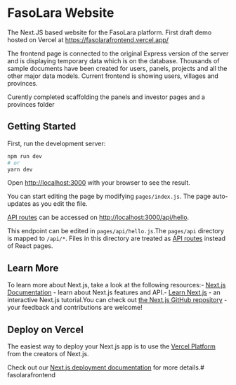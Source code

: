 # FasoLara Website 

The Next.JS based website for the FasoLara platform. First draft demo hosted on Vercel at https://fasolarafrontend.vercel.app/

The frontend page is connected to the original Express version of the server and is displaying temporary data which is on the database. Thousands of sample documents have been created for users, panels, projects and all the other major data models. Current frontend is showing users, villages and provinces.

Curently completed scaffolding the panels and investor pages and a provinces folder

## Getting Started

First, run the development server:

```bash
npm run dev
# or
yarn dev
```

Open [http://localhost:3000](http://localhost:3000) with your browser to see the result.

You can start editing the page by modifying `pages/index.js`. The page auto-updates as you edit the file.

[API routes](https://nextjs.org/docs/api-routes/introduction) can be accessed on [http://localhost:3000/api/hello](http://localhost:3000/api/hello). 

This endpoint can be edited in `pages/api/hello.js`.The `pages/api` directory is mapped to `/api/*`. Files in this directory are treated as [API routes](https://nextjs.org/docs/api-routes/introduction) instead of React pages.

## Learn More

To learn more about Next.js, take a look at the following resources:- [Next.js Documentation](https://nextjs.org/docs) - learn about Next.js features and API.- [Learn Next.js](https://nextjs.org/learn) - an interactive Next.js tutorial.You can check out [the Next.js GitHub repository](https://github.com/vercel/next.js/) - your feedback and contributions are welcome!

## Deploy on Vercel

The easiest way to deploy your Next.js app is to use the [Vercel Platform](https://vercel.com/new?utm_medium=default-template&filter=next.js&utm_source=create-next-app&utm_campaign=create-next-app-readme) from the creators of Next.js.

Check out our [Next.js deployment documentation](https://nextjs.org/docs/deployment) for more details.# fasolarafrontend
